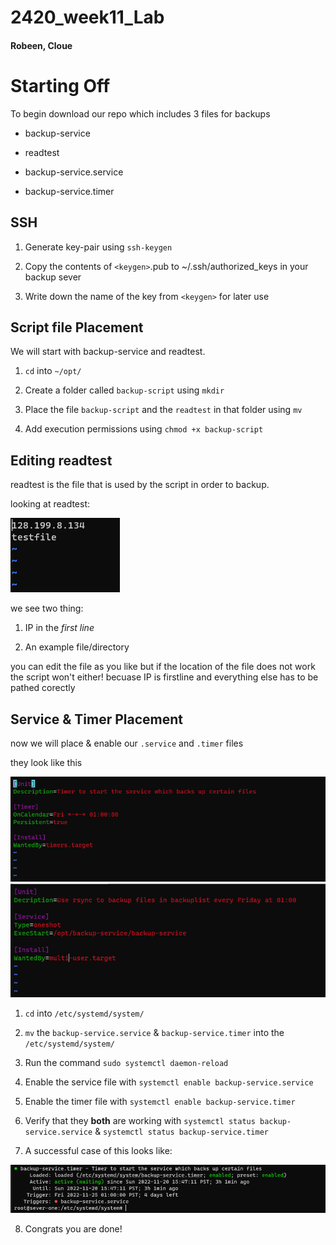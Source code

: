 # 2420_week11_Lab

#### Robeen, Cloue

# Starting Off

To begin download our repo which includes 3 files for backups

- backup-service

- readtest

- backup-service.service

- backup-service.timer

## SSH

1. Generate key-pair using `ssh-keygen`

2. Copy the contents of `<keygen>`.pub to ~/.ssh/authorized_keys in your backup sever

3. Write down the name of the key from `<keygen>` for later use

## Script file Placement

We will start with backup-service and readtest.

  1. `cd` into `~/opt/`

  2. Create a folder called `backup-script` using `mkdir`

  3. Place the file `backup-script` and the `readtest` in that folder using `mv`

  4. Add execution permissions using `chmod +x backup-script` 

## Editing readtest

readtest is the file that is used by the script in order to backup.

looking at readtest:

![readtest file](/images/readtest.png)

we see two thing:

  1. IP in the *first line*

  2. An example file/directory
  
you can edit the file as you like but if the location of the file does not work the script won't either! becuase IP is firstline and everything else has to be pathed corectly

## Service & Timer Placement

now we will place & enable our `.service` and `.timer` files

they look like this

![readtest file](/images/Timer.png) ![readtest file](/images/Service.png)

  1. `cd` into `/etc/systemd/system/`

  2. `mv` the `backup-service.service` & `backup-service.timer` into the `/etc/systemd/system/`
  
  3. Run the command `sudo systemctl daemon-reload`

  4. Enable the service file with `systemctl enable backup-service.service`
  
  5. Enable the timer file with `systemctl enable backup-service.timer`
  
  6. Verify that they **both** are working with `systemctl status backup-service.service` & `systemctl status backup-service.timer`
  
  7. A successful case of this looks like:
 
  ![systemctl status output good](/images/timer.png)
  
  8. Congrats you are done!
